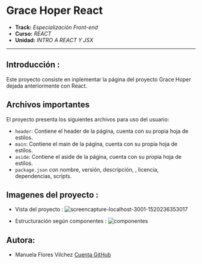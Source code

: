 # Grace Hoper React

* **Track:** _Especialización Front-end_
* **Curso:** _REACT_
* **Unidad:** _INTRO A REACT Y JSX_

***

## Introducción :
Este proyecto consiste en inplementar la página del proyecto Grace Hoper dejada anteriormente con React.

## Archivos importantes

El proyecto presenta los siguientes archivos para uso del usuario:

* `header`: Contiene el header de la página, cuenta con su propia hoja de estilos.
* `main`: Contiene el main de la página, cuenta con su propia hoja de estilos.
* `aside`:  Contiene el aside de la página, cuenta con su propia hoja de estilos.
* `package.json` con nombre, versión, descripción, , licencia, dependencias, scripts.

## Imagenes del proyecto :
* Vista del proyecto :
![screencapture-localhost-3001-1520236353017](https://user-images.githubusercontent.com/31525603/36963445-32ec958e-2021-11e8-91d4-68b2dd9a2e6d.png)

* Estructuración según componentes :
![componentes](https://user-images.githubusercontent.com/31525603/36963892-f49f9d38-2022-11e8-9bf3-8e27a1a3851f.png)



## Autora:

* Manuela Flores Vilchez [Cuenta GitHub ](https://github.com/Manu160296 "titulo")
